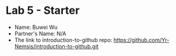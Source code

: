 # Lab 5 - Starter
- Name: Buwei Wu
- Partner's Name: N/A
- The link to introduction-to-github repo: https://github.com/Yr-Nemsis/introduction-to-github.git
